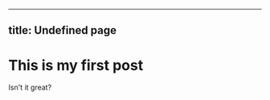 <!--
 * @Author: ylyu
 * @Date: 2021-12-06 17:03:08
 * @LastEditors: ylyu
 * @LastEditTime: 2021-12-06 17:43:07
 * @Description: My First Post
-->

---

## title: Undefined page

# This is my first post

Isn't it great?
